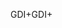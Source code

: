 <span data-ttu-id="715b5-101">GDI+</span><span class="sxs-lookup"><span data-stu-id="715b5-101">GDI+</span></span>